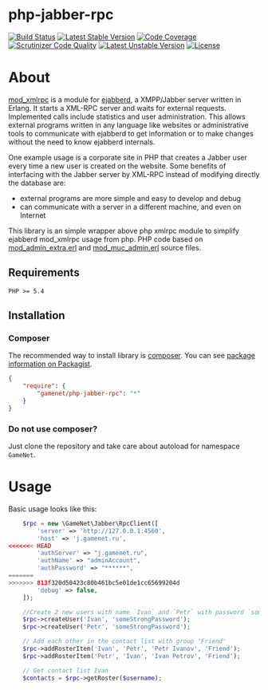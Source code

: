 # php-jabber-rpc #

[![Build Status](https://travis-ci.org/gamenet/php-jabber-rpc.svg?branch=master)](https://travis-ci.org/gamenet/php-jabber-rpc)
[![Latest Stable Version](https://poser.pugx.org/gamenet/php-jabber-rpc/v/stable.png)](https://packagist.org/packages/gamenet/php-jabber-rpc)
[![Code Coverage](https://scrutinizer-ci.com/g/gamenet/php-jabber-rpc/badges/coverage.png?b=master)](https://scrutinizer-ci.com/g/gamenet/php-jabber-rpc/?branch=master)
[![Scrutinizer Code Quality](https://scrutinizer-ci.com/g/gamenet/php-jabber-rpc/badges/quality-score.png?b=master)](https://scrutinizer-ci.com/g/gamenet/php-jabber-rpc/?branch=master)
[![Latest Unstable Version](https://poser.pugx.org/gamenet/php-jabber-rpc/v/unstable.png)](https://packagist.org/packages/gamenet/php-jabber-rpc)
[![License](https://poser.pugx.org/gamenet/php-jabber-rpc/license.png)](https://packagist.org/packages/gamenet/php-jabber-rpc)

# About #

[mod_xmlrpc](http://www.ejabberd.im/ejabberd+integration+with+XMLRPC+API) is a module for [ejabberd](http://www.ejabberd.im/),
a XMPP/Jabber server written in Erlang. It starts a XML-RPC server and waits for external requests. Implemented calls include
statistics and user administration. This allows external programs written in any language like websites or administrative tools
to communicate with ejabberd to get information or to make changes without the need to know ejabberd internals.

One example usage is a corporate site in PHP that creates a Jabber user every time a new user is created on the website. Some
 benefits of interfacing with the Jabber server by XML-RPC instead of modifying directly the database are:

 * external programs are more simple and easy to develop and debug
 * can communicate with a server in a different machine, and even on Internet

This library is an simple wrapper above php xmlrpc module to simplify ejabberd mod_xmlrpc usage from php. PHP code based
on [mod_admin_extra.erl](https://github.com/processone/ejabberd-contrib/blob/master/mod_admin_extra/src/mod_admin_extra.erl)
and [mod_muc_admin.erl](https://github.com/processone/ejabberd-contrib/blob/master/mod_muc_admin/src/mod_muc_admin.erl)
 source files.

## Requirements ##

    PHP >= 5.4

## Installation ##

### Composer ###
The recommended way to install library is [composer](http://getcomposer.org).
You can see [package information on Packagist](https://packagist.org/packages/gamenet/php-jabber-rpc).

```JSON
{
	"require": {
		"gamenet/php-jabber-rpc": "*"
	}
}
```

### Do not use composer? ###
Just clone the repository and take care about autoload for namespace `GameNet`.

# Usage #

Basic usage looks like this:

```php
    $rpc = new \GameNet\Jabber\RpcClient([
        'server' => 'http://127.0.0.1:4560',
        'host' => 'j.gamenet.ru',
<<<<<<< HEAD
        'authServer' => "j.gamenet.ru",
        'authName' => "adminAccount",
        'authPassword' => "******",
=======
>>>>>>> 813f320d50423c80b461bc5e01de1cc65699204d
        'debug' => false,
    ]);

    //Create 2 new users with name `Ivan` and `Petr` with password `someStrongPassword`
    $rpc->createUser('Ivan', 'someStrongPassword');
    $rpc->createUser('Petr', 'someStrongPassword');

    // Add each other in the contact list with group 'Friend'
    $rpc->addRosterItem('Ivan', 'Petr', 'Petr Ivanov', 'Friend');
    $rpc->addRosterItem('Petr', 'Ivan', 'Ivan Petrov', 'Friend');

    // Get contact list Ivan
    $contacts = $rpc->getRoster($username);
```